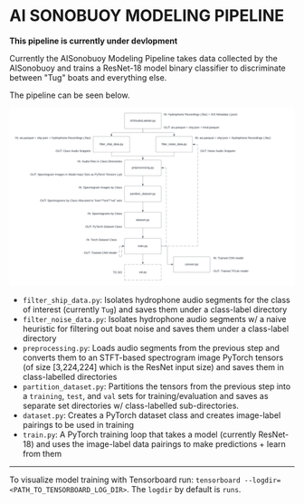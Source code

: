 # AI SONOBUOY MODELING PIPELINE

**This pipeline is currently under devlopment**

Currently the AISonobuoy Modeling Pipeline takes data collected by the AISonobuoy and trains a ResNet-18 model binary classifier to discriminate between "Tug" boats and everything else. 

The pipeline can be seen below. 

![flowchart](./images/flowchart.png)

- `filter_ship_data.py`: Isolates hydrophone audio segments for the class of interest (currently `Tug`) and saves them under a class-label directory 
- `filter_noise_data.py`: Isolates hydrophone audio segments w/ a naive heuristic for filtering out boat noise and saves them under a class-label directory
- `preprocessing.py`: Loads audio segments from the previous step and converts them to an STFT-based spectrogram image PyTorch tensors (of size [3,224,224] which is the ResNet input size) and saves them in class-labelled directories 
- `partition_dataset.py`: Partitions the tensors from the previous step into a `training`, `test`, and `val` sets for training/evaluation and saves as separate set directories w/ class-labelled sub-directories. 
- `dataset.py`: Creates a PyTorch dataset class and creates image-label pairings to be used in training 
- `train.py`: A PyTorch training loop that takes a model (currently ResNet-18) and uses the image-label data pairings to make predictions + learn from them

---

To visualize model training with Tensorboard run: `tensorboard --logdir=<PATH_TO_TENSORBOARD_LOG_DIR>`. The `logdir` by default is `runs`.  
